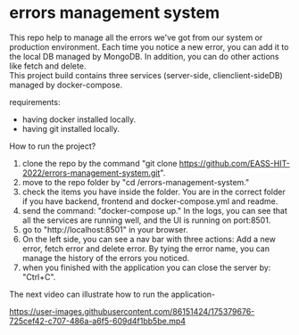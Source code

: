 # errors management system

This repo help to manage all the errors we've got from our system or production environment. Each time you notice a new error, you can add it to the local DB managed by MongoDB. In addition, you can do other actions like fetch and delete.  
This project build contains three services (server-side, clienclient-sideDB) managed by docker-compose. 

requirements: 
  - having docker installed locally.
  - having git installed locally.

How to run the project?
1. clone the repo by the command "git clone https://github.com/EASS-HIT-2022/errors-management-system.git". 
2. move to the repo folder by "cd /errors-management-system." 
3. check the items you have inside the folder. You are in the correct folder if you have backend, frontend and docker-compose.yml and readme. 
4. send the command: "docker-compose up." In the logs, you can see that all the services are running well, and the UI is running on port:8501.
5. go to "http://localhost:8501" in your browser. 
6. On the left side, you can see a nav bar with three actions: Add a new error, fetch error and delete error. By tying the error name, you can manage the history of the errors you noticed. 
7. when you finished with the application you can close the server by: "Ctrl+C". 

The next video can illustrate how to run the application- 

https://user-images.githubusercontent.com/86151424/175379676-725cef42-c707-486a-a6f5-609d4f1bb5be.mp4


